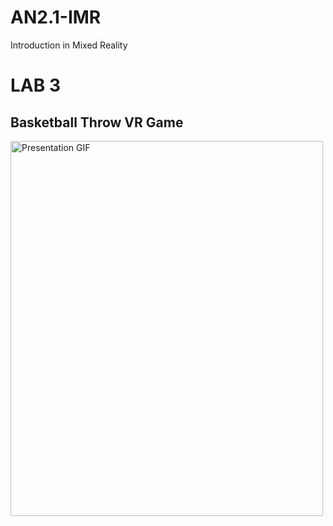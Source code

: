# AN2.1-IMR
Introduction in Mixed Reality
<h1>LAB 3</h1>
<h2>Basketball Throw VR Game</h2>
<img src="./Lab3/Presentation.gif" alt="Presentation GIF" width="500" height="600">
